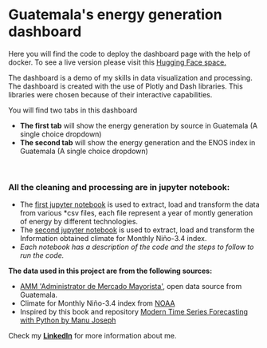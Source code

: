 # Guatemala's energy generation dashboard

Here you will find the code to deploy the dashboard page with the help of docker. To see a live 
version please visit this [Hugging Face space.](https://huggingface.co/spaces/edmiranda2301/Energy_gt_demo)

The dashboard is a demo of my skills in data visualization and processing. The dashboard is created with 
the use of Plotly and Dash libraries. This libraries were chosen because of their interactive capabilities.

You will find two tabs in this dashboard
* **The first tab** will show the energy generation by 
  source in Guatemala (A single choice dropdown)
* **The second tab** will show the energy generation and 
  the ENOS index in Guatemala (A single choice dropdown)


<br>

###  **All the cleaning and processing are in jupyter notebook:**
* The [first jupyter notebook](Energy_demand_gt.ipynb) is used to extract, load and transform the data from various *csv files, each file represent a year of montly generation of energy by different technologies.
* The [second jupyter notebook](Climate.ipynb) is used to extract, load and transform the Information obtained climate for Monthly Niño-3.4 index.
* *Each notebook has a description of the code and the steps to follow to run the code.*

**The data used in this project are from the following sources:**
* [AMM 'Administrator de Mercado Mayorista'](https://reportesbi.amm.org.gt), open data source from Guatemala.
*  Climate for Monthly Niño-3.4 index from [NOAA]( https://origin.cpc.ncep.noaa.gov/products/analysis_monitoring/ensostuff/detrend.nino34.ascii.txt)
* Inspired by this book and repository [Modern Time Series Forecasting with Python by Manu Joseph](https://github.com/PacktPublishing/Modern-Time-Series-Forecasting-with-Python)

Check my [**LinkedIn**](http://www.linkedin.com/in/edgar-enrique-miranda-sandoval-a0731294) for more information about me.